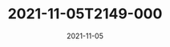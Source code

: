 ---
date: 2021-11-05
title: 2021-11-05T2149-000
hero: 2021/2021-11-05T2149-000.jpeg

# briefly describe the image…
alt: ''

# insert the closed caption text after the three-dash break…
# (include line-breaks, punctuation, and capitalization)
---